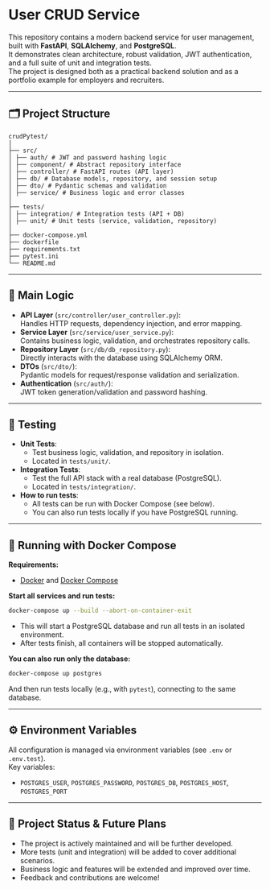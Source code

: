 # User CRUD Service

This repository contains a modern backend service for user management, built with **FastAPI**, **SQLAlchemy**, and **PostgreSQL**.  
It demonstrates clean architecture, robust validation, JWT authentication, and a full suite of unit and integration tests.  
The project is designed both as a practical backend solution and as a portfolio example for employers and recruiters.

---

## 🗂️ Project Structure
```
crudPytest/
│
├── src/
│ ├── auth/ # JWT and password hashing logic
│ ├── component/ # Abstract repository interface
│ ├── controller/ # FastAPI routes (API layer)
│ ├── db/ # Database models, repository, and session setup
│ ├── dto/ # Pydantic schemas and validation
│ ├── service/ # Business logic and error classes
│
├── tests/
│ ├── integration/ # Integration tests (API + DB)
│ ├── unit/ # Unit tests (service, validation, repository)
│
├── docker-compose.yml
├── dockerfile
├── requirements.txt
├── pytest.ini
└── README.md
```
---

## 🧩 Main Logic

- **API Layer** (`src/controller/user_controller.py`):  
  Handles HTTP requests, dependency injection, and error mapping.
- **Service Layer** (`src/service/user_service.py`):  
  Contains business logic, validation, and orchestrates repository calls.
- **Repository Layer** (`src/db/db_repository.py`):  
  Directly interacts with the database using SQLAlchemy ORM.
- **DTOs** (`src/dto/`):  
  Pydantic models for request/response validation and serialization.
- **Authentication** (`src/auth/`):  
  JWT token generation/validation and password hashing.

---

## 🧪 Testing

- **Unit Tests**:  
  - Test business logic, validation, and repository in isolation.
  - Located in `tests/unit/`.
- **Integration Tests**:  
  - Test the full API stack with a real database (PostgreSQL).
  - Located in `tests/integration/`.
- **How to run tests**:  
  - All tests can be run with Docker Compose (see below).
  - You can also run tests locally if you have PostgreSQL running.

---

## 🐳 Running with Docker Compose

**Requirements:**  
- [Docker](https://www.docker.com/) and [Docker Compose](https://docs.docker.com/compose/)

**Start all services and run tests:**
```bash
docker-compose up --build --abort-on-container-exit
```
- This will start a PostgreSQL database and run all tests in an isolated environment.
- After tests finish, all containers will be stopped automatically.

**You can also run only the database:**
```bash
docker-compose up postgres
```
And then run tests locally (e.g., with `pytest`), connecting to the same database.

---

## ⚙️ Environment Variables

All configuration is managed via environment variables (see `.env` or `.env.test`).  
Key variables:
- `POSTGRES_USER`, `POSTGRES_PASSWORD`, `POSTGRES_DB`, `POSTGRES_HOST`, `POSTGRES_PORT`

---

## 🚧 Project Status & Future Plans

- The project is actively maintained and will be further developed.
- More tests (unit and integration) will be added to cover additional scenarios.
- Business logic and features will be extended and improved over time.
- Feedback and contributions are welcome!